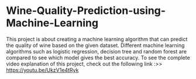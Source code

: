 

# Wine-Quality-Prediction-using-Machine-Learning
This project is about creating a machine learning algorithm that can predict the quality of wine based on the given dataset.
Different machine learning algorithms such as logistic regression, decision tree and random forest are compared to see which model gives the best accuracy. 
To see the complete video explanation of this project, check out the following link :>> https://youtu.be/UkzV1e4tRyk

